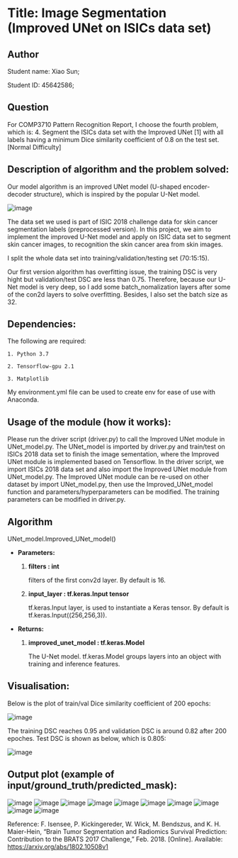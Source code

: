
# Title: Image Segmentation (Improved UNet on ISICs data set)

## Author
Student name: Xiao Sun;

Student ID: 45642586;

## Question
For COMP3710 Pattern Recognition Report, I choose the fourth problem, which is: 
4. Segment the ISICs data set with the Improved UNet [1] with all labels having a minimum Dice similarity coefficient of 0.8 on the test set. [Normal Difficulty]


## Description of algorithm and the problem solved:
Our model algorithm is an improved UNet model (U-shaped encoder-decoder structure), which is inspired by the popular U-Net model.

![image](https://user-images.githubusercontent.com/69885082/98076019-2eed0380-1eb9-11eb-9976-0f9daab0286b.png)


The data set we used is part of ISIC 2018 challenge data for skin cancer segmentation labels (preprocessed version).
In this project, we aim to implement the improved U-Net model and apply on ISIC data set to segment skin cancer images, to recognition the skin cancer area from skin images.

I split the whole data set into training/validation/testing set (70:15:15).

Our first version algorithm has overfitting issue, the training DSC is very hight but validation/test DSC are less than 0.75. Therefore, because our U-Net model is very deep, so I add some batch_nomalization layers after some of the con2d layers to solve overfitting. Besides, I also set the batch size as 32.


## Dependencies:
The following are required:

	1. Python 3.7
	
	2. Tensorflow-gpu 2.1
	
	3. Matplotlib
	
My environment.yml file can be used to create env for ease of use with Anaconda.

## Usage of the module (how it works):
Please run the driver script (driver.py) to call the Improved UNet module in UNet_model.py. The UNet_model is imported by driver.py 
and train/test on ISICs 2018 data set to finish the image sementation, where the Improved UNet module is implemented based on Tensorflow.
In the driver script, we import ISICs 2018 data set and also import the Improved UNet module from UNet_model.py. The Improved UNet module can be re-used on other dataset by import UNet_model.py, then use the Improved_UNet_model function and parameters/hyperparameters can be modified. The training parameters can be modified in driver.py.
## Algorithm
  UNet_model.Improved_UNet_model()
* __Parameters:__
	1. __filters  : int__ 
	
		filters of the first conv2d layer. By default is 16.
				
	2. __input_layer  : tf.keras.Input tensor__ 
  
		tf.keras.Input layer, is used to instantiate a Keras tensor. By default is tf.keras.Input((256,256,3)).

* __Returns:__

	1. __improved_unet_model : tf.keras.Model__
 
		The U-Net model. tf.keras.Model groups layers into an object with training and inference features.

## Visualisation:
Below is the plot of train/val Dice similarity coefficient of 200 epochs:

![image](https://user-images.githubusercontent.com/69885082/98068592-30fa9680-1ea8-11eb-800f-9520fbfd2390.png)

The training DSC reaches 0.95 and validation DSC is around 0.82 after 200 epoches.
Test DSC is shown as below, which is 0.805:

![image](https://user-images.githubusercontent.com/69885082/98068749-a6fefd80-1ea8-11eb-8dc2-b7b59676014d.png)

## Output plot (example of input/ground_truth/predicted_mask):

![image](https://user-images.githubusercontent.com/69885082/98069299-293bf180-1eaa-11eb-8202-58844d1e9a9b.png)
![image](https://user-images.githubusercontent.com/69885082/98069323-335df000-1eaa-11eb-8ab1-a48ff7d219a7.png)
![image](https://user-images.githubusercontent.com/69885082/98069340-3eb11b80-1eaa-11eb-99ff-d689dbcd1b1e.png)
![image](https://user-images.githubusercontent.com/69885082/98069331-38bb3a80-1eaa-11eb-9a8f-b650de0de17c.png)
![image](https://user-images.githubusercontent.com/69885082/98069333-3bb62b00-1eaa-11eb-99cf-265343c8ac4a.png)
![image](https://user-images.githubusercontent.com/69885082/98069352-47095680-1eaa-11eb-8abb-2378b7345e2c.png)
![image](https://user-images.githubusercontent.com/69885082/98069371-52f51880-1eaa-11eb-970f-a6d45996c27c.png)
![image](https://user-images.githubusercontent.com/69885082/98069377-56889f80-1eaa-11eb-807a-ba709763704a.png)
![image](https://user-images.githubusercontent.com/69885082/98069382-58eaf980-1eaa-11eb-8277-f3be398eb0b0.png)
![image](https://user-images.githubusercontent.com/69885082/98069385-5ab4bd00-1eaa-11eb-8337-6ba1d7ed3d32.png)




Reference:
F. Isensee, P. Kickingereder, W. Wick, M. Bendszus, and K. H. Maier-Hein, “Brain Tumor Segmentation and
Radiomics Survival Prediction: Contribution to the BRATS 2017 Challenge,” Feb. 2018. [Online]. Available:
https://arxiv.org/abs/1802.10508v1
